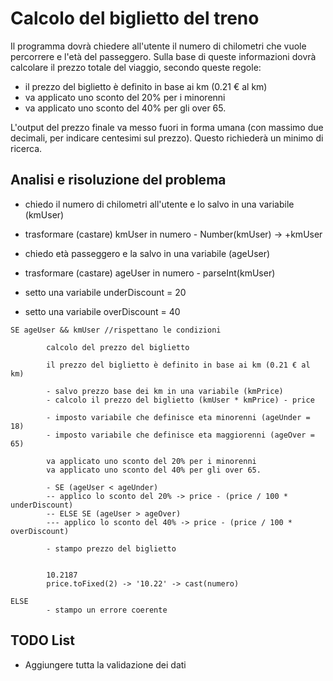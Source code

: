 # Calcolo del biglietto del treno


Il programma dovrà chiedere all'utente il numero di chilometri che vuole percorrere e l'età del passeggero.
Sulla base di queste informazioni dovrà calcolare il prezzo totale del viaggio, secondo queste regole:
- il prezzo del biglietto è definito in base ai km (0.21 € al km)
- va applicato uno sconto del 20% per i minorenni
- va applicato uno sconto del 40% per gli over 65.

L'output del prezzo finale va messo fuori in forma umana (con massimo due decimali, per indicare centesimi sul prezzo).
Questo richiederà un minimo di ricerca.

## Analisi e risoluzione del problema


- chiedo il numero di chilometri all'utente e lo salvo in una variabile (kmUser)
- trasformare (castare) kmUser in numero - Number(kmUser) -> +kmUser
- chiedo età passeggero e la salvo in una variabile (ageUser)
- trasformare (castare) ageUser in numero - parseInt(kmUser)

- setto una variabile underDiscount = 20
- setto una variabile overDiscount = 40

```
SE ageUser && kmUser //rispettano le condizioni

        calcolo del prezzo del biglietto

        il prezzo del biglietto è definito in base ai km (0.21 € al km)

        - salvo prezzo base dei km in una variabile (kmPrice)
        - calcolo il prezzo del biglietto (kmUser * kmPrice) - price

        - imposto variabile che definisce eta minorenni (ageUnder = 18)
        - imposto variabile che definisce eta maggiorenni (ageOver = 65)

        va applicato uno sconto del 20% per i minorenni
        va applicato uno sconto del 40% per gli over 65.

        - SE (ageUser < ageUnder)
        -- applico lo sconto del 20% -> price - (price / 100 * underDiscount)
        -- ELSE SE (ageUser > ageOver)
        --- applico lo sconto del 40% -> price - (price / 100 * overDiscount)

        - stampo prezzo del biglietto


        10.2187
        price.toFixed(2) -> '10.22' -> cast(numero)

ELSE
        - stampo un errore coerente
```

## TODO List
- Aggiungere tutta la validazione dei dati
